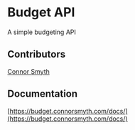 # Budget API

A simple budgeting API

## Contributors

[Connor Smyth](https://github.com/ActuallyConnor)

## Documentation

[https://budget.connorsmyth.com/docs/](https://budget.connorsmyth.com/docs/)

